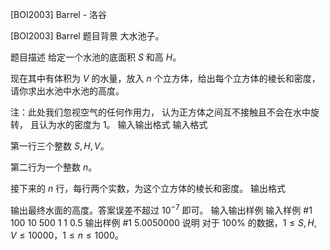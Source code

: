 



[BOI2003] Barrel - 洛谷














[BOI2003] Barrel
题目背景
大水池子。

题目描述
给定一个水池的底面积 $S$ 和高 $H$。

现在其中有体积为 $V$ 的水量，放入 $n$ 个立方体，给出每个立方体的棱长和密度，请你求出水池中水池的高度。

注：此处我们忽视空气的任何作用力， 认为正方体之间互不接触且不会在水中旋转， 且认为水的密度为 $1$。
输入输出格式
输入格式

第一行三个整数 $S,H,V$。

第二行为一个整数 $n$。

接下来的 $n$ 行，每行两个实数，为这个立方体的棱长和密度。
输出格式

输出最终水面的高度。答案误差不超过 $10^{-7}$ 即可。
输入输出样例
输入样例 #1
100 10 500
1
1 0.5
输出样例 #1
5.0050000
说明
对于 $100\%$ 的数据，$1\le S,H,V\le10000$，$1\le n\le 1000$。






